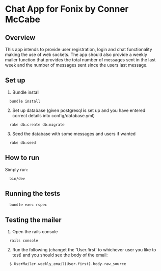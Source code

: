 # Chat App for Fonix by Conner McCabe

## Overview
This app intends to provide user registration, login and chat functionality making the use of web sockets. The app should also provide a weekly mailer function that provides the total number of messages sent in the last week and the number of messages sent since the users last message.

## Set up
1. Bundle install
```
  bundle install
```

2. Set up database (given postgresql is set up and you have entered correct details into config/database.yml)
```
  rake db:create db:migrate
```

3. Seed the database with some messages and users if wanted
```
  rake db:seed
```

## How to run
Simply run:
```
  bin/dev
```

## Running the tests
```
  bundle exec rspec
```

## Testing the mailer
1. Open the rails console
```
  rails console
```

2. Run the following (changet the 'User.first' to whichever user you like to test) and you should see the body of the email:
```
  $ UserMailer.weekly_email(User.first).body.raw_source
```
